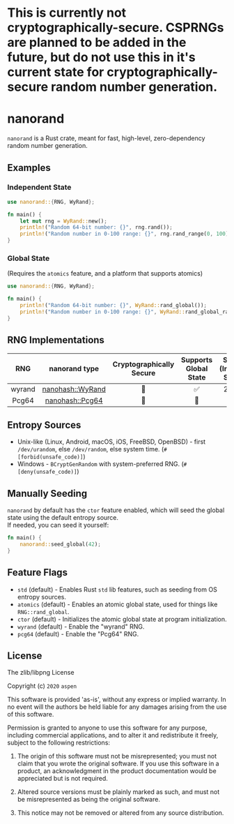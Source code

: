 
# This is currently not cryptographically-secure. CSPRNGs are planned to be added in the future, but do not use this in it's current state for cryptographically-secure random number generation.

# nanorand

`nanorand` is a Rust crate, meant for fast, high-level, zero-dependency random number generation.

## Examples

### Independent State
```rs
use nanorand::{RNG, WyRand};

fn main() {
    let mut rng = WyRand::new();
    println!("Random 64-bit number: {}", rng.rand());
    println!("Random number in 0-100 range: {}", rng.rand_range(0, 100));
}
```

### Global State  
(Requires the `atomics` feature, and a platform that supports atomics)
```rs
use nanorand::{RNG, WyRand};

fn main() {
    println!("Random 64-bit number: {}", WyRand::rand_global());
    println!("Random number in 0-100 range: {}", WyRand::rand_global_range(0, 100));
}
```

## RNG Implementations

**RNG**|**nanorand type**|**Cryptographically Secure**|**Supports Global State**|**Speed (Internal State)**|**Speed (Global State)**|**Notes**|**Original Implementation**
:-----:|:-----:|:-----:|:-----:|:-----:|:-----:|:-----:|:-----:
wyrand|[nanohash::WyRand](src/rand/wyrand.rs)|🚫|✅|2.5 ns|12 ns||https://github.com/lemire/testingRNG/blob/master/source/wyrand.h
Pcg64|[nanohash::Pcg64](src/rand/pcg64.rs)|🚫|🚫|7 ns|N/A||https://github.com/rkern/pcg64


## Entropy Sources

* Unix-like (Linux, Android, macOS, iOS, FreeBSD, OpenBSD) - first `/dev/urandom`, else `/dev/random`, else system time. (`#[forbid(unsafe_code)]`)
* Windows - `BCryptGenRandom` with system-preferred RNG. (`#[deny(unsafe_code)]`)

## Manually Seeding

`nanorand` by default has the `ctor` feature enabled, which will seed the global state using the default entropy source.  
If needed, you can seed it yourself:

```rs
fn main() {
    nanorand::seed_global(42);
}
```

## Feature Flags

* `std` (default) - Enables Rust `std` lib features, such as seeding from OS entropy sources.  
* `atomics` (default) - Enables an atomic global state, used for things like `RNG::rand_global`.
* `ctor` (default) - Initializes the atomic global state at program initialization.
* `wyrand` (default) - Enable the "wyrand" RNG.
* `pcg64` (default) - Enable the "Pcg64" RNG.

## License

The zlib/libpng License

Copyright (c) `2020` `aspen`

This software is provided 'as-is', without any express or implied warranty. In
no event will the authors be held liable for any damages arising from the use of
this software.

Permission is granted to anyone to use this software for any purpose, including
commercial applications, and to alter it and redistribute it freely, subject to
the following restrictions:

1.  The origin of this software must not be misrepresented; you must not claim
    that you wrote the original software. If you use this software in a product,
    an acknowledgment in the product documentation would be appreciated but is
    not required.

2.  Altered source versions must be plainly marked as such, and must not be
    misrepresented as being the original software.

3.  This notice may not be removed or altered from any source distribution.
